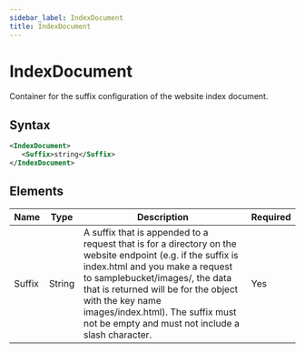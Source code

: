 ```yaml
---
sidebar_label: IndexDocument
title: IndexDocument
---
```


# IndexDocument

Container for the suffix configuration of the website index document.

## Syntax

```xml
<IndexDocument>
   <Suffix>string</Suffix>
</IndexDocument>
```

## Elements

| Name | Type | Description | Required |
|------|------|-------------|----------|
| Suffix | String | A suffix that is appended to a request that is for a directory on the website endpoint (e.g. if the suffix is index.html and you make a request to samplebucket/images/, the data that is returned will be for the object with the key name images/index.html). The suffix must not be empty and must not include a slash character. | Yes | 